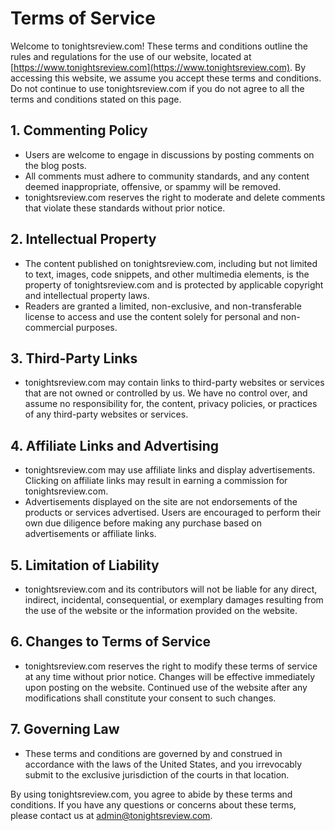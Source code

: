 # Terms of Service

Welcome to tonightsreview.com! These terms and conditions outline the rules and regulations for the use of our website, located at [https://www.tonightsreview.com](https://www.tonightsreview.com). By accessing this website, we assume you accept these terms and conditions. Do not continue to use tonightsreview.com if you do not agree to all the terms and conditions stated on this page.

## 1. Commenting Policy
- Users are welcome to engage in discussions by posting comments on the blog posts.
- All comments must adhere to community standards, and any content deemed inappropriate, offensive, or spammy will be removed.
- tonightsreview.com reserves the right to moderate and delete comments that violate these standards without prior notice.

## 2. Intellectual Property
- The content published on tonightsreview.com, including but not limited to text, images, code snippets, and other multimedia elements, is the property of tonightsreview.com and is protected by applicable copyright and intellectual property laws.
- Readers are granted a limited, non-exclusive, and non-transferable license to access and use the content solely for personal and non-commercial purposes.

## 3. Third-Party Links
- tonightsreview.com may contain links to third-party websites or services that are not owned or controlled by us. We have no control over, and assume no responsibility for, the content, privacy policies, or practices of any third-party websites or services.

## 4. Affiliate Links and Advertising
- tonightsreview.com may use affiliate links and display advertisements. Clicking on affiliate links may result in earning a commission for tonightsreview.com.
- Advertisements displayed on the site are not endorsements of the products or services advertised. Users are encouraged to perform their own due diligence before making any purchase based on advertisements or affiliate links.

## 5. Limitation of Liability
- tonightsreview.com and its contributors will not be liable for any direct, indirect, incidental, consequential, or exemplary damages resulting from the use of the website or the information provided on the website.

## 6. Changes to Terms of Service
- tonightsreview.com reserves the right to modify these terms of service at any time without prior notice. Changes will be effective immediately upon posting on the website. Continued use of the website after any modifications shall constitute your consent to such changes.

## 7. Governing Law
- These terms and conditions are governed by and construed in accordance with the laws of the United States, and you irrevocably submit to the exclusive jurisdiction of the courts in that location.

By using tonightsreview.com, you agree to abide by these terms and conditions. If you have any questions or concerns about these terms, please contact us at [admin@tonightsreview.com](mailto:admin@tonightsreview.com).
